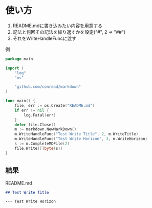 # 使い方
1. README.mdに書き込みたい内容を用意する
2. 記法と何回その記法を繰り返すかを設定("#", 2 => "##")
3. それをWriteHandleFuncに渡す

例
```go
package main

import (
	"log"
	"os"

	"github.com/conread/markdown"
)

func main() {
	file, err := os.Create("README.md")
	if err != nil {
		log.Fatal(err)
	}
	defer file.Close()
	m := markdown.NewMarkDown()
	m.WriteHandleFunc("Test Write Title", 2, m.WriteTitle)
	m.WriteHandleFunc("Test Write Horizon", 3, m.WriteHorizon)
	s := m.CompleteMDFile(2)
	file.Write([]byte(s))
}
```

## 結果<br>
README.md
```md
## Test Write Title

--- Test Write Horizon
```